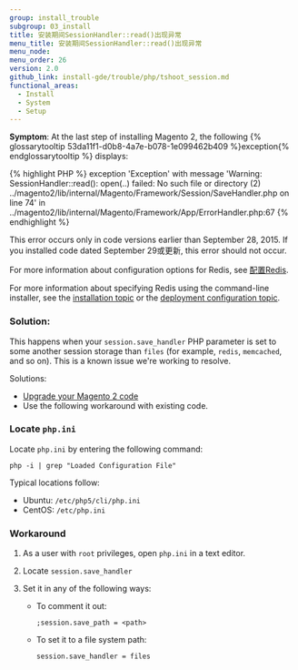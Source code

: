 ```yaml
---
group: install_trouble
subgroup: 03_install
title: 安装期间SessionHandler::read()出现异常
menu_title: 安装期间SessionHandler::read()出现异常
menu_node:
menu_order: 26
version: 2.0
github_link: install-gde/trouble/php/tshoot_session.md
functional_areas:
  - Install
  - System
  - Setup
---
```


**Symptom**: At the last step of installing Magento 2, the following {% glossarytooltip 53da11f1-d0b8-4a7e-b078-1e099462b409 %}exception{% endglossarytooltip %} displays:

{% highlight PHP %} 
exception 'Exception' with message 'Warning: SessionHandler::read():
open(..) failed: No such file or directory (2) ../magento2/lib/internal/Magento/Framework/Session/SaveHandler.php on line 74' 
in ../magento2/lib/internal/Magento/Framework/App/ErrorHandler.php:67
{% endhighlight %} 

<div class="bs-callout bs-callout-info" id="info">
<span class="glyphicon-class">
	<p>This error occurs only in code versions earlier than September 28, 2015. If you installed code dated September 29或更新, this error should not occur.</p>
	<p>For more information about configuration options for Redis, see <a href="{{ page.baseurl }}/config-guide/redis/config-redis.html">配置Redis</a>.</p>
	<p>For more information about specifying Redis using the command-line installer, see the <a href="{{ page.baseurl }}/install-gde/install/cli/install-cli-install.html">installation topic</a> or the <a href="{{ page.baseurl }}/install-gde/install/cli/install-cli-subcommands-deployment.html#instgde-cli-subcommands-configphp">deployment configuration topic</a>.</p></span>
</div>

### Solution:

This happens when your `session.save_handler` PHP parameter is set to some another session storage than `files` (for example, `redis`, `memcached`, and so on). This is a known issue we're working to resolve.

Solutions:

*	<a href="{{ page.baseurl }}/install-gde/install/cli/install-cli-uninstall.html#instgde-install-magento-update">Upgrade your Magento 2 code</a>
*	Use the following workaround with existing code.

### Locate `php.ini`
Locate `php.ini` by entering the following command:

	php -i | grep "Loaded Configuration File"

Typical locations follow:

*	Ubuntu: `/etc/php5/cli/php.ini`
*	CentOS: `/etc/php.ini`

### Workaround
1.	As a user with `root` privileges, open `php.ini` in a text editor.
2.	Locate `session.save_handler`
3.	Set it in any of the following ways:

	*	To comment it out:

			;session.save_path = <path>
		
	*	To set it to a file system path:
		
			session.save_handler = files


